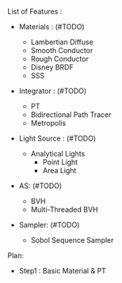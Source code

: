 
List of Features :

- Materials : (#TODO)
	- Lambertian Diffuse  
	- Smooth Conductor 
	- Rough Conductor  
	- Disney BRDF  
	- SSS 

- Integrator : (#TODO) 
	- PT 
	- Bidirectional Path Tracer 
	- Metropolis  

- Light Source : (#TODO) 
	- Analytical Lights  
		- Point Light 
		- Area Light 

- AS: (#TODO) 
	- BVH 
	- Multi-Threaded BVH  

- Sampler: (#TODO) 
	- Sobol Sequence Sampler 


Plan: 

- Step1 : Basic Material & PT 